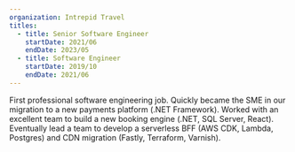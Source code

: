 ```yaml
---
organization: Intrepid Travel
titles:
  - title: Senior Software Engineer
    startDate: 2021/06
    endDate: 2023/05
  - title: Software Engineer
    startDate: 2019/10
    endDate: 2021/06
---
```


First professional software engineering job. Quickly became the SME in our migration to a new payments platform (.NET Framework).
Worked with an excellent team to build a new booking engine (.NET, SQL Server, React).
Eventually lead a team to develop a serverless BFF (AWS CDK, Lambda, Postgres) and CDN migration (Fastly, Terraform, Varnish).
